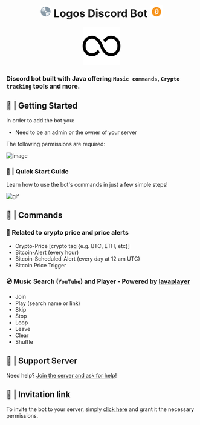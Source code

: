 <h1 align="center">
  <img src="./assets/cd.gif" width="30px"> Logos Discord Bot 
  <img src="./assets/bitcoin.gif" width="35" style="vertical-align: middle; margin-top: -15px;">
</h1>
<p align="center">
  <img src="./assets/infinity.png" alt="Logos" width="100" height="100" style="">
</p>

### Discord bot built with Java offering `Music commands`, `Crypto tracking` tools and more.

## 🏁 | Getting Started
In order to add the bot you:
- Need to be an admin or the owner of your server

The following permissions are required:

![image](https://github.com/yagodaoud/discordBot/assets/104167181/db2c8941-2a3a-49d9-a166-2723a67f90d9)

### 📝 | Quick Start Guide

Learn how to use the bot's commands in just a few simple steps!

![gif](/assets/Demonstration.gif)

## 🧾 | Commands
### 💸 Related to crypto price and price alerts
- Crypto-Price [crypto tag {e.g. BTC, ETH, etc}]
- Bitcoin-Alert (every hour)
- Bitcoin-Scheduled-Alert (every day at 12 am UTC)
- Bitcoin Price Trigger

### 💿 Music Search (`YouTube`) and Player - Powered by [lavaplayer](https://github.com/sedmelluq/lavaplayer)
- Join
- Play (search name or link)
- Skip
- Stop 
- Loop 
- Leave
- Clear
- Shuffle

## 🔧 | Support Server
Need help? [Join the server and ask for help](https://discord.gg/GYnjhnnEPT)!

## 🚀 | Invitation link
To invite the bot to your server, simply [click here](https://discord.com/api/oauth2/authorize?client_id=1019741763591741482&permissions=384437013568&scope=bot%20applications.commands) and grant it the necessary permissions.
